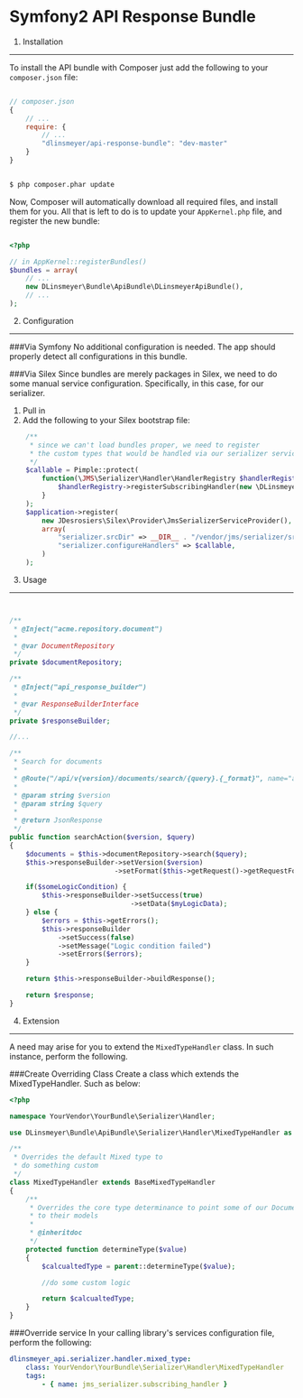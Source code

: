Symfony2 API Response Bundle
============================

1. Installation
-------------------------------

To install the API bundle with Composer just add the following to your
`composer.json` file:

```js

// composer.json
{
    // ...
    require: {
        // ...
        "dlinsmeyer/api-response-bundle": "dev-master"
    }
}

```

```bash

$ php composer.phar update

```

Now, Composer will automatically download all required files, and install them
for you. All that is left to do is to update your ``AppKernel.php`` file, and
register the new bundle:

```php

<?php

// in AppKernel::registerBundles()
$bundles = array(
    // ...
    new DLinsmeyer\Bundle\ApiBundle\DLinsmeyerApiBundle(),
    // ...
);

```
2. Configuration
-------------------------------
###Via Symfony
No additional configuration is needed. The app should properly detect all configurations in this bundle.

###Via Silex
Since bundles are merely packages in Silex, we need to do some manual service configuration. Specifically, in this case, for our serializer.
  1. Pull in
  2. Add the following to your Silex bootstrap file:
  ```php
      /**
       * since we can't load bundles proper, we need to register
       * the custom types that would be handled via our serializer service here
       */
      $callable = Pimple::protect(
          function(\JMS\Serializer\Handler\HandlerRegistry $handlerRegistry) {
              $handlerRegistry->registerSubscribingHandler(new \DLinsmeyer\Bundle\ApiBundle\Serializer\Handler\MixedTypeHandler());
          }
      );
      $application->register(
          new JDesrosiers\Silex\Provider\JmsSerializerServiceProvider(),
          array(
              "serializer.srcDir" => __DIR__ . "/vendor/jms/serializer/src",
              "serializer.configureHandlers" => $callable,
          )
      );
  ```

3. Usage
-------------------------------

```php


/**
 * @Inject("acme.repository.document")
 *
 * @var DocumentRepository
 */
private $documentRepository;

/**
 * @Inject("api_response_builder")
 *
 * @var ResponseBuilderInterface
 */
private $responseBuilder;

//...

/**
 * Search for documents
 *
 * @Route("/api/v{version}/documents/search/{query}.{_format}", name="acme_api_document_search")
 *
 * @param string $version
 * @param string $query
 *
 * @return JsonResponse
 */
public function searchAction($version, $query)
{
    $documents = $this->documentRepository->search($query);
    $this->responseBuilder->setVersion($version)
                          ->setFormat($this->getRequest()->getRequestFormat());

    if($someLogicCondition) {
        $this->responseBuilder->setSuccess(true)
                              ->setData($myLogicData);
    } else {
        $errors = $this->getErrors();
        $this->responseBuilder
            ->setSuccess(false)
            ->setMessage("Logic condition failed")
            ->setErrors($errors);
    }

    return $this->responseBuilder->buildResponse();

    return $response;
}

```
4. Extension
-------------------------------
A need may arise for you to extend the ```MixedTypeHandler``` class. In such instance, perform the following.

###Create Overriding Class
Create a class which extends the MixedTypeHandler. Such as below:
```php
<?php

namespace YourVendor\YourBundle\Serializer\Handler;

use DLinsmeyer\Bundle\ApiBundle\Serializer\Handler\MixedTypeHandler as BaseMixedTypeHandler;

/**
 * Overrides the default Mixed type to
 * do something custom
 */
class MixedTypeHandler extends BaseMixedTypeHandler
{
    /**
     * Overrides the core type determinance to point some of our Document/Entity files
     * to their models
     *
     * @inheritdoc
     */
    protected function determineType($value)
    {
        $calcualtedType = parent::determineType($value);

        //do some custom logic

        return $calcualtedType;
    }
}
```

###Override service
In your calling library's services configuration file, perform the following:
```yml
dlinsmeyer_api.serializer.handler.mixed_type:
    class: YourVendor\YourBundle\Serializer\Handler\MixedTypeHandler
    tags:
        - { name: jms_serializer.subscribing_handler }
```
